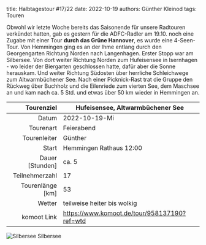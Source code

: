 title: Halbtagestour #17/22 
date: 2022-10-19 
authors: Günther Kleinod 
tags: Touren  

Obwohl wir letzte Woche bereits das Saisonende für unsere Radtouren verkündet hatten, gab es gestern für die ADFC-Radler am 19.10. noch eine Zugabe mit einer Tour **durch das Grüne Hannover**, es wurde eine 4-Seen-Tour. Von Hemmingen ging es an der Ihme entlang durch den Georgengarten Richtung Norden nach Langenhagen. Erster Stopp war am Silbersee. Von dort weiter Richtung Norden zum Hufeisensee in Isernhagen - wo leider der Biergarten geschlossen hatte, dafür aber die Sonne herauskam.  Und weiter Richtung Südosten über herrliche Schleichwege zum Altwarmbüchener See. Nach einer Picknick-Rast trat die Gruppe den Rückweg über Buchholz und die Eilenriede zum vierten See, dem Maschsee an und kam nach ca. 5 Std. und etwas über 50 km wieder in Hemmingen an.

Tourenziel       | Hufeisensee, Altwarmbüchener See
---------------: | ------------------------------- 
Datum            | 2022-10-19-Mi
Tourenart        | Feierabend
Tourenleiter     | Günther
Start            | Hemmingen Rathaus 12:00
Dauer [Stunden]  | ca. 5
Teilnehmerzahl   | 17
Tourenlänge [km] | 53
Wetter           | teilweise heiter bis wolkig
komoot Link      | <https://www.komoot.de/tour/958137190?ref=wtd>


![Silbersee](https://i.imgur.com/1m40Wqo.jpg)
Silbersee


